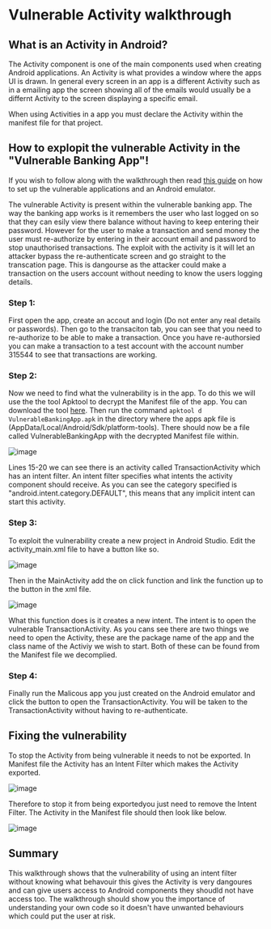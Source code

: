 # Vulnerable Activity walkthrough

## What is an Activity in Android?
The Activity component is one of the main components used when creating Android applications. An Activity is what provides a window where the apps UI is drawn. In general every screen in an app is a different Activity such as in a emailing app the screen showing all of the emails would usually be a differnt Activity to the screen displaying a specific email.


When using Activities in a app you must declare the Activity within the manifest file for that project.


## How to explopit the vulnerable Activity in the "Vulnerable Banking App"!
If you wish to follow along with the walkthrough then read [this guide](https://github.com/FraserGrandfield/VulnerableAndroidApplication/blob/main/Walkthroughs/SetUp.md) on how to set up the vulnerable applications and an Android emulator.


The vulnerable Activity is present within the vulnerable banking app. The way the banking app works is it remembers the user who last logged on so that they can esily view there balance without having to keep entering their password. However for the user to make a transaction and send money the user must re-authorize by entering in their account email and password to stop unauthorised transactions. The exploit with the activity is it will let an attacker bypass the re-authenticate screen and go straight to the transcation page. This is dangourse as the attacker could make a transaction on the users account without needing to know the users logging details.


### Step 1:
First open the app, create an accout and login (Do not enter any real details or passwords). Then go to the transaciton tab, you can see that you need to re-authorize to be able to make a transaction. Once you have re-authorsied you can make a transaction to a test account with the account number 315544 to see that transactions are working.


### Step 2:
Now we need to find what the vulnerability is in the app. To do this we will use the the tool Apktool to decrypt the Manifest file of the app. You can download the tool [here](https://ibotpeaches.github.io/Apktool/install/). Then run the command `apktool d VulnerableBankingApp.apk` in the directory where the apps apk file is (AppData/Local/Android/Sdk/platform-tools). There should now be a file called VulnerableBankingApp with the decrypted Manifest file within.


![image](https://user-images.githubusercontent.com/45278231/111070666-9c91e780-84ca-11eb-9a46-de7f1fdc23e9.png)


Lines 15-20 we can see there is an activity called TransactionActivity which has an intent filter. An intent filter specifies what intents the activity component should receive. As you can see the category specified is "android.intent.category.DEFAULT", this means that any implicit intent can start this activity.


### Step 3:
To exploit the vulnerability create a new project in Android Studio. Edit the activity_main.xml file to have a button like so.


![image](https://user-images.githubusercontent.com/45278231/111070954-e4653e80-84cb-11eb-9b33-1016b3366cf6.png)


Then in the MainActivity add the on click function and link the function up to the button in the xml file.


![image](https://user-images.githubusercontent.com/45278231/111071009-1bd3eb00-84cc-11eb-9c2c-50f289fa4603.png)


What this function does is it creates a new intent. The intent is to open the vulnerable TransactionActivity. As you cans see there are two things we need to open the Activity, these are the package name of the app and the class name of the Activiy we wish to start. Both of these can be found from the Manifest file we decomplied.


### Step 4:
Finally run the Malicous app you just created on the Android emulator and click the button to open the TransactionActivity. You will be taken to the TransactionActivity without having to re-authenticate.


## Fixing the vulnerability
To stop the Activity from being vulnerable it needs to not be exported. In Manifest file the Activity has an Intent Filter which makes the Activity exported.


![image](https://user-images.githubusercontent.com/45278231/111465159-a4939680-8719-11eb-9301-e0ded01a19b9.png)


Therefore to stop it from being exportedyou just need to remove the Intent Filter. The Activity in the Manifest file should then look like below.


![image](https://user-images.githubusercontent.com/45278231/111465105-96de1100-8719-11eb-84bc-2a50ff7a3491.png)


## Summary
This walkthrough shows that the vulnerability of using an intent filter without knowing what behavouir this gives the Activity is very dangoures and can give users access to Android components they shoudld not have access too. The walkthrough should show you the importance of understanding your own code so it doesn't have unwanted behaviours which could put the user at risk.
